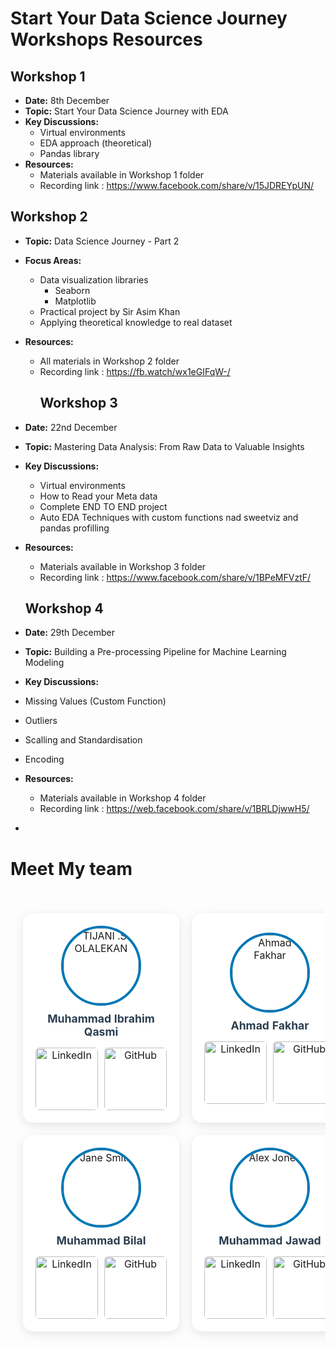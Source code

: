 # Start Your Data Science Journey Workshops Resources

## Workshop 1
- **Date:** 8th December
- **Topic:** Start Your Data Science Journey with EDA
- **Key Discussions:**
  - Virtual environments
  - EDA approach (theoretical)
  - Pandas library
- **Resources:**
  - Materials available in Workshop 1 folder
  - Recording link : https://www.facebook.com/share/v/15JDREYpUN/

## Workshop 2
- **Topic:** Data Science Journey - Part 2
- **Focus Areas:**
  - Data visualization libraries
    - Seaborn
    - Matplotlib
  - Practical project by Sir Asim Khan
  - Applying theoretical knowledge to real dataset
- **Resources:**
  - All materials in Workshop 2 folder
  - Recording link : https://fb.watch/wx1eGIFqW-/
    ## Workshop 3
- **Date:** 22nd December
- **Topic:** Mastering Data Analysis: From Raw Data to Valuable Insights
- **Key Discussions:**
  - Virtual environments
  - How to Read your Meta data 
  - Complete END TO END project
  - Auto EDA Techniques with custom functions nad sweetviz and pandas profilling
- **Resources:**
  - Materials available in Workshop 3 folder
  - Recording link : https://www.facebook.com/share/v/1BPeMFVztF/
  ## Workshop 4
- **Date:** 29th December
- **Topic:** Building a Pre-processing Pipeline for Machine Learning Modeling 
- **Key Discussions:**
- Missing Values (Custom Function)
- Outliers
- Scalling and Standardisation
- Encoding
  
- **Resources:**
  - Materials available in Workshop 4 folder
  - Recording link : https://web.facebook.com/share/v/1BRLDjwwH5/

*




# **Meet My team**

<div style="overflow-x: auto;">
  <table style="width: 100%; border-spacing: 20px; border-collapse: separate;">
    <tr>
      <td align="center" style="background: white; border-radius: 16px; box-shadow: 0 4px 15px rgba(0,0,0,0.1); padding: 20px; transition: transform 0.3s ease;">
        <a href="https://github.com/muhammadibrahim313"
         style="text-decoration: none;">
          <img src="https://media.licdn.com/dms/image/v2/D4D03AQFCNX1cJg9J8w/profile-displayphoto-shrink_400_400/profile-displayphoto-shrink_400_400/0/1732156800150?e=1740614400&v=beta&t=2MOLF830wcVEAr3lnzASMLNUZ6qk8gtwdUzG7cxXqzs" width="120px" style="border-radius: 50%; border: 4px solid #0077B5; margin-bottom: 10px;" alt="TIJANI .S. OLALEKAN"/>
          <br/><sub style="font-size: 1.1rem; color: #2c3e50;"><b>Muhammad Ibrahim Qasmi </b></sub>
        </a>
        <div style="margin-top: 15px; display: flex; gap: 10px; justify-content: center;">
          <a href="https://www.linkedin.com/in/ibrahimqasmi313/" style="text-decoration: none;">
            <img src="https://img.shields.io/badge/LinkedIn-0077B5?style=for-the-badge&logo=linkedin&logoColor=white" alt="LinkedIn" width="100px" style="border-radius: 6px; transition: opacity 0.3s ease;"/>
          </a>
          <a href="https://github.com/muhammadibrahim313
          " style="text-decoration: none;">
            <img src="https://img.shields.io/badge/GitHub-100000?style=for-the-badge&logo=github&logoColor=white" alt="GitHub" width="100px" style="border-radius: 6px; transition: opacity 0.3s ease;"/>
          </a>
        </div>
      </td>
      <td align="center" style="background: white; border-radius: 16px; box-shadow: 0 4px 15px rgba(0,0,0,0.1); padding: 20px; transition: transform 0.3s ease;">
        <a href="https://www.linkedin.com/in/ahmad-fakhar-357742258/" style="text-decoration: none;">
          <img src="https://github.com/Ahmad-Fakhar.png" width="120px" style="border-radius: 50%; border: 4px solid #0077B5; margin-bottom: 10px;" alt="Ahmad Fakhar"/>
          <br/><sub style="font-size: 1.1rem; color: #2c3e50;"><b>Ahmad Fakhar</b></sub>
        </a>
        <div style="margin-top: 15px; display: flex; gap: 10px; justify-content: center;">
          <a href="https://www.linkedin.com/in/ahmad-fakhar-357742258/" style="text-decoration: none;">
            <img src="https://img.shields.io/badge/LinkedIn-0077B5?style=for-the-badge&logo=linkedin&logoColor=white" alt="LinkedIn" width="100px" style="border-radius: 6px; transition: opacity 0.3s ease;"/>
          </a>
          <a href="https://github.com/Ahmad-Fakhar" style="text-decoration: none;">
            <img src="https://img.shields.io/badge/GitHub-100000?style=for-the-badge&logo=github&logoColor=white" alt="GitHub" width="100px" style="border-radius: 6px; transition: opacity 0.3s ease;"/>
          </a>
        </div>
      </td>
      <td align="center" style="background: white; border-radius: 16px; box-shadow: 0 4px 15px rgba(0,0,0,0.1); padding: 20px; transition: transform 0.3s ease;">
        <a href="https://github.com/devtayyabsajjad" style="text-decoration: none;">
          <img src="https://github.com/devtayyabsajjad.png" width="120px" style="border-radius: 50%; border: 4px solid #0077B5; margin-bottom: 10px;" alt="John Doe"/>
          <br/><sub style="font-size: 1.1rem; color: #2c3e50;"><b>Tayyab Sajjad</b></sub>
        </a>
        <div style="margin-top: 15px; display: flex; gap: 10px; justify-content: center;">
          <a href="https://www.linkedin.com/in/devtayyabsajjad/" style="text-decoration: none;">
            <img src="https://img.shields.io/badge/LinkedIn-0077B5?style=for-the-badge&logo=linkedin&logoColor=white" alt="LinkedIn" width="100px" style="border-radius: 6px; transition: opacity 0.3s ease;"/>
          </a>
          <a href="https://github.com/devtayyabsajjad" style="text-decoration: none;">
            <img src="https://img.shields.io/badge/GitHub-100000?style=for-the-badge&logo=github&logoColor=white" alt="GitHub" width="100px" style="border-radius: 6px; transition: opacity 0.3s ease;"/>
          </a>
        </div>
      </td>
    </tr>
    <tr>
      <td align="center" style="background: white; border-radius: 16px; box-shadow: 0 4px 15px rgba(0,0,0,0.1); padding: 20px; transition: transform 0.3s ease;">
        <a href="https://github.com/bilal77511" style="text-decoration: none;">
          <img src="https://github.com/bilal77511.png" width="120px" style="border-radius: 50%; border: 4px solid #0077B5; margin-bottom: 10px;" alt="Jane Smith"/>
          <br/><sub style="font-size: 1.1rem; color: #2c3e50;"><b>Muhammad Bilal</b></sub>
        </a>
        <div style="margin-top: 15px; display: flex; gap: 10px; justify-content: center;">
          <a href="https://www.linkedin.com/in/muhammad-bilal-a75782280/" style="text-decoration: none;">
            <img src="https://img.shields.io/badge/LinkedIn-0077B5?style=for-the-badge&logo=linkedin&logoColor=white" alt="LinkedIn" width="100px" style="border-radius: 6px; transition: opacity 0.3s ease;"/>
          </a>
          <a href="https://github.com/bilal77511" style="text-decoration: none;">
            <img src="https://img.shields.io/badge/GitHub-100000?style=for-the-badge&logo=github&logoColor=white" alt="GitHub" width="100px" style="border-radius: 6px; transition: opacity 0.3s ease;"/>
          </a>
        </div>
      </td>
      <td align="center" style="background: white; border-radius: 16px; box-shadow: 0 4px 15px rgba(0,0,0,0.1); padding: 20px; transition: transform 0.3s ease;">
        <a href="https://github.com/mj-awad17/" style="text-decoration: none;">
          <img src="https://github.com/mj-awad17.png" width="120px" style="border-radius: 50%; border: 4px solid #0077B5; margin-bottom: 10px;" alt="Alex Jones"/>
          <br/><sub style="font-size: 1.1rem; color: #2c3e50;"><b>Muhammad Jawad</b></sub>
        </a>
        <div style="margin-top: 15px; display: flex; gap: 10px; justify-content: center;">
          <a href="https://www.linkedin.com/in/muhammad-jawad-86507b201/" style="text-decoration: none;">
            <img src="https://img.shields.io/badge/LinkedIn-0077B5?style=for-the-badge&logo=linkedin&logoColor=white" alt="LinkedIn" width="100px" style="border-radius: 6px; transition: opacity 0.3s ease;"/>
          </a>
          <a href="https://github.com/mj-awad17/" style="text-decoration: none;">
            <img src="https://img.shields.io/badge/GitHub-100000?style=for-the-badge&logo=github&logoColor=white" alt="GitHub" width="100px" style="border-radius: 6px; transition: opacity 0.3s ease;"/>
          </a>
        </div>
      </td>
      <td align="center" style="background: white; border-radius: 16px; box-shadow: 0 4px 15px rgba(0,0,0,0.1); padding: 20px; transition: transform 0.3s ease;">
        <a href="https://github.com/Asimbaloch" style="text-decoration: none;">
          <img src="https://github.com/Asimbaloch.png" width="120px" style="border-radius: 50%; border: 4px solid #0077B5; margin-bottom: 10px;" alt="Olivia Williams"/>
          <br/><sub style="font-size: 1.1rem; color: #2c3e50;"><b>Asim Khan</b></sub>
        </a>
        <div style="margin-top: 15px; display: flex; gap: 10px; justify-content: center;">
          <a href="https://www.linkedin.com/in/asim-khan-baloch/" style="text-decoration: none;">
            <img src="https://img.shields.io/badge/LinkedIn-0077B5?style=for-the-badge&logo=linkedin&logoColor=white" alt="LinkedIn" width="100px" style="border-radius: 6px; transition: opacity 0.3s ease;"/>
          </a>
          <a href="https://github.com/Asimbaloch" style="text-decoration: none;">
            <img src="https://img.shields.io/badge/GitHub-100000?style=for-the-badge&logo=github&logoColor=white" alt="GitHub" width="100px" style="border-radius: 6px; transition: opacity 0.3s ease;"/>
          </a>
        </div>
      </td>
    </tr>
  </table>
</div>
